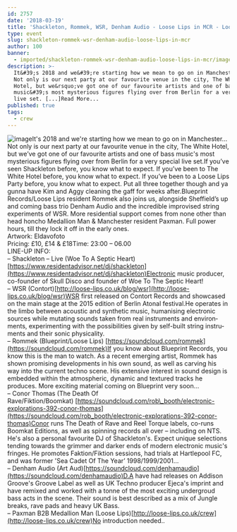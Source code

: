 ```yaml
---
id: 2757
date: '2018-03-19'
title: 'Shackleton, Rommek, WSR, Denham Audio - Loose Lips in MCR - Loose Lips'
type: event
slug: shackleton-rommek-wsr-denham-audio-loose-lips-in-mcr
author: 100
banner:
  - imported/shackleton-rommek-wsr-denham-audio-loose-lips-in-mcr/image2757.jpeg
description: >-
  It&#39;s 2018 and we&#39;re starting how we mean to go on in Manchester&#8230;
  Not only is our next party at our favourite venue in the city, The White
  Hotel, but we&rsquo;ve got one of our favourite artists and one of bass
  music&#39;s most mysterious figures flying over from Berlin for a very special
  live set. [...]Read More...
published: true
tags:
  - crew
---
```

![image](../imported/shackleton-rommek-wsr-denham-audio-loose-lips-in-mcr/image2757.jpeg)It's 2018 and we're starting how we mean to go on in Manchester…Not only is our next party at our favourite venue in the city, The White Hotel, but we’ve got one of our favourite artists and one of bass music's most mysterious figures flying over from Berlin for a very special live set.If you’ve seen Shackleton before, you know what to expect. If you’ve been to The White Hotel before, you know what to expect. If you’ve been to a Loose Lips Party before, you know what to expect. Put all three together though and ya gunna have Kim and Aggy cleaning the gaff for weeks after.Blueprint Records/Loose Lips resident Rommek also joins us, alongside Sheffield’s up and coming bass trio Denham Audio and the incredible improvised string experiments of WSR. More residential support comes from none other than head honcho Medallion Man & Manchester resident Paxman. Full power hours, till they lock it off in the early ones.   
Artwork: Eldavofoto  
Pricing: £10, £14 & £18Time: 23:00 – 06.00   
LINE-UP INFO:  
– Shackleton – Live (Woe To A Septic Heart)[https://www.residentadvisor.net/dj/shackleton](https://www.residentadvisor.net/dj/shackleton)Electronic music producer, co-founder of Skull Disco and founder of Woe To The Septic Heart!  
– WSR (Contort)[http://loose-lips.co.uk/blog/wsr](http://loose-lips.co.uk/blog/wsr)WSR first released on Contort Records and showcased on the main stage at the 2015 edition of Berlin Atonal festival.He oper­ates in the limbo between acoustic and syn­thetic music, human­is­ing elec­tronic sources while mutat­ing sounds taken from real instru­ments and envi­ron­ments, experimenting with the possi­bil­i­ties given by self-built string instru­ments and their sonic phys­i­cal­ity.  
– Rommek (Blueprint/Loose Lips) [https://soundcloud.com/rommek](https://soundcloud.com/rommek)If you know about Blueprint Records, you know this is the man to watch. As a recent emerging artist, Rommek has shown promising developments in his own sound, as well as carving his way into the current techno scene. His extensive interest in sound design is embedded within the atmospheric, dynamic and textured tracks he produces. More exciting material coming on Blueprint very soon…  
– Conor Thomas (The Death Of Rave/Fiktion/Boomkat) [https://soundcloud.com/rob\_booth/electronic-explorations-392-conor-thomas](https://soundcloud.com/rob_booth/electronic-explorations-392-conor-thomas)Conor runs The Death of Rave and Reel Torque labels, co-runs Boomkat Editions, as well as spinning records all over – including on NTS. He's also a personal favourite DJ of Shackleton's. Expect unique selections tending towards the grimmer and darker ends of modern electronic music's fringes. He promotes Faktion/Fiktion sessions, had trials at Hartlepool FC, and was former 'Sea Cadet Of The Year’ 1998/1999/2001…  
– Denham Audio (Art Aud)[https://soundcloud.com/denhamaudio](https://soundcloud.com/denhamaudio)D.A have had releases on Addison Groove's Groove Label as well as UK Techno producer Ejeca's imprint and have remixed and worked with a tonne of the most exciting undergroud bass acts in the scene. Their sound is best described as a mix of Jungle breaks, rave pads and heavy UK Bass.  
– Paxman B2B Medallion Man (Loose Lips)[http://loose-lips.co.uk/crew](http://loose-lips.co.uk/crew)No introduction needed..